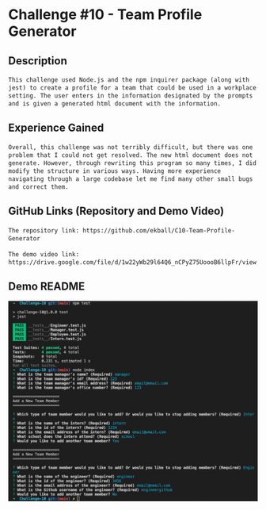# Challenge #10 - Team Profile Generator

## Description

    This challenge used Node.js and the npm inquirer package (along with jest) to create a profile for a team that could be used in a workplace setting. The user enters in the information designated by the prompts and is given a generated html document with the information.


## Experience Gained

    Overall, this challenge was not terribly difficult, but there was one problem that I could not get resolved. The new html document does not generate. However, through rewriting this program so many times, I did modify the structure in various ways. Having more experience navigating through a large codebase let me find many other small bugs and correct them.

## GitHub Links (Repository and Demo Video)

    The repository link: https://github.com/ekball/C10-Team-Profile-Generator

    The demo video link: https://drive.google.com/file/d/1w22yWb29l64Q6_nCPyZ75UoooB6llpFr/view

## Demo README

![demo-team-profile](./assets/images/screenshot.png)
